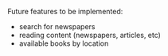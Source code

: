 Future features to be implemented:
 - search for newspapers
 - reading content (newspapers, articles, etc)
 - available books by location

